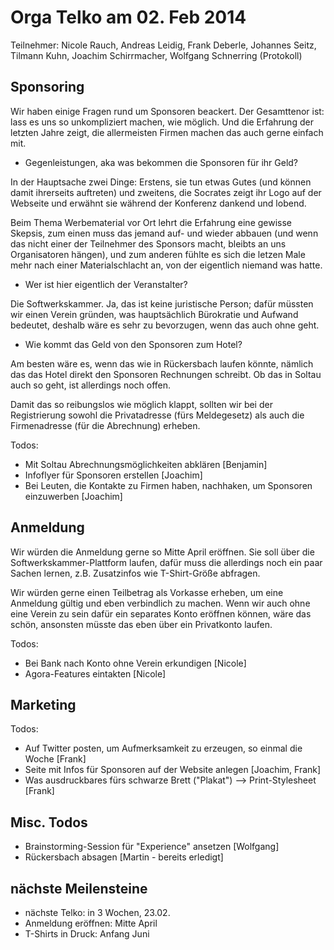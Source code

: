 # Orga Telko am 02. Feb 2014

Teilnehmer: Nicole Rauch, Andreas Leidig, Frank Deberle, Johannes Seitz, Tilmann Kuhn, Joachim Schirrmacher, Wolfgang Schnerring (Protokoll)

## Sponsoring

Wir haben einige Fragen rund um Sponsoren beackert.
Der Gesamttenor ist: lass es uns so unkompliziert machen, wie möglich.
Und die Erfahrung der letzten Jahre zeigt, die allermeisten Firmen
machen das auch gerne einfach mit.

* Gegenleistungen, aka was bekommen die Sponsoren für ihr Geld?

In der Hauptsache zwei Dinge: Erstens, sie tun etwas Gutes (und können
damit ihrerseits auftreten) und zweitens, die Socrates zeigt ihr Logo
auf der Webseite und erwähnt sie während der Konferenz dankend und lobend.

Beim Thema Werbematerial vor Ort lehrt die Erfahrung eine gewisse
Skepsis, zum einen muss das jemand auf- und wieder abbauen (und wenn
das nicht einer der Teilnehmer des Sponsors macht, bleibts an uns
Organisatoren hängen), und zum anderen fühlte es sich die letzen Male
mehr nach einer Materialschlacht an, von der eigentlich niemand was
hatte.

* Wer ist hier eigentlich der Veranstalter?

Die Softwerkskammer. Ja, das ist keine juristische Person; dafür
müssten wir einen Verein gründen, was hauptsächlich Bürokratie und
Aufwand bedeutet, deshalb wäre es sehr zu bevorzugen, wenn das auch
ohne geht.

* Wie kommt das Geld von den Sponsoren zum Hotel?

Am besten wäre es, wenn das wie in Rückersbach laufen könnte, nämlich
das das Hotel direkt den Sponsoren Rechnungen schreibt. Ob das in
Soltau auch so geht, ist allerdings noch offen.

Damit das so reibungslos wie möglich klappt, sollten wir bei der
Registrierung sowohl die Privatadresse (fürs Meldegesetz) als auch die
Firmenadresse (für die Abrechnung) erheben.

Todos:

* Mit Soltau Abrechnungsmöglichkeiten abklären [Benjamin]
* Infoflyer für Sponsoren erstellen [Joachim]
* Bei Leuten, die Kontakte zu Firmen haben, nachhaken, um Sponsoren einzuwerben [Joachim]


## Anmeldung

Wir würden die Anmeldung gerne so Mitte April eröffnen. Sie soll über
die Softwerkskammer-Plattform laufen, dafür muss die allerdings noch
ein paar Sachen lernen, z.B. Zusatzinfos wie T-Shirt-Größe abfragen.

Wir würden gerne einen Teilbetrag als Vorkasse erheben, um eine
Anmeldung gültig und eben verbindlich zu machen. Wenn wir auch ohne
eine Verein zu sein dafür ein separates Konto eröffnen können, wäre
das schön, ansonsten müsste das eben über ein Privatkonto laufen.

Todos:

* Bei Bank nach Konto ohne Verein erkundigen [Nicole]
* Agora-Features eintakten [Nicole]


## Marketing

Todos:

* Auf Twitter posten, um Aufmerksamkeit zu erzeugen, so einmal die Woche [Frank]
* Seite mit Infos für Sponsoren auf der Website anlegen  [Joachim, Frank]
* Was ausdruckbares fürs schwarze Brett ("Plakat") --> Print-Stylesheet [Frank]


## Misc. Todos

* Brainstorming-Session für "Experience" ansetzen [Wolfgang]
* Rückersbach absagen [Martin - bereits erledigt]


## nächste Meilensteine

* nächste Telko: in 3 Wochen, 23.02.
* Anmeldung eröffnen: Mitte April
* T-Shirts in Druck: Anfang Juni 